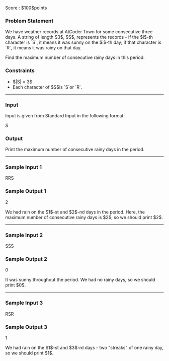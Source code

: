 
<div>

<span>

<span>

<p>
Score : $100$points
</p>

<div>

<section>

### **Problem Statement**

<p>
We have weather records at AtCoder Town for some consecutive three days. A string of length $3$, $S$, represents the records - if the $i$-th character is `S`, it means it was sunny on the $i$-th day; if that character is `R`, it means it was rainy on that day.
</p>

<p>
Find the maximum number of consecutive rainy days in this period.
</p>

</section>

</div>

<div>

<section>

### **Constraints**

<ul>

<li>
$|S| = 3$
</li>

<li>
Each character of $S$is `S`or `R`.
</li>

</ul>

</section>

</div>

---

<div>

<div>

<section>

### **Input**

<p>
Input is given from Standard Input in the following format:
</p>

<div>

$S$
</div>

</section>

</div>

<div>

<section>

### **Output**

<p>
Print the maximum number of consecutive rainy days in the period.
</p>

</section>

</div>

</div>

---

<div>

<section>

### **Sample Input 1**

<div>

RRS

</div>

</section>

</div>

<div>

<section>

### **Sample Output 1**

<div>

2

</div>

<p>
We had rain on the $1$-st and $2$-nd days in the period. Here, the maximum number of consecutive rainy days is $2$, so we should print $2$.
</p>

</section>

</div>

---

<div>

<section>

### **Sample Input 2**

<div>

SSS

</div>

</section>

</div>

<div>

<section>

### **Sample Output 2**

<div>

0

</div>

<p>
It was sunny throughout the period. We had no rainy days, so we should print $0$.
</p>

</section>

</div>

---

<div>

<section>

### **Sample Input 3**

<div>

RSR

</div>

</section>

</div>

<div>

<section>

### **Sample Output 3**

<div>

1

</div>

<p>
We had rain on the $1$-st and $3$-rd days - two "streaks" of one rainy day, so we should print $1$.
</p>

</section>

</div>

</span>

</span>

</div>
